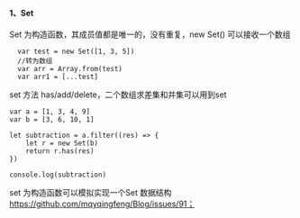 #### 1、Set
Set 为构造函数，其成员值都是唯一的，没有重复，new Set() 可以接收一个数组
```
  var test = new Set([1, 3, 5])
  //转为数组
  var arr = Array.from(test)
  var arr1 = [...test]
```
set 方法 has/add/delete，二个数组求差集和并集可以用到set
```
var a = [1, 3, 4, 9]
var b = [3, 6, 10, 1]

let subtraction = a.filter((res) => {
    let r = new Set(b)
    return r.has(res)
})

console.log(subtraction)
```
set 为构造函数可以模拟实现一个Set 数据结构 https://github.com/mqyqingfeng/Blog/issues/91；
